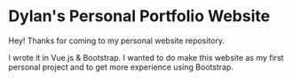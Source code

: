 # Dylan's Personal Portfolio Website

Hey! Thanks for coming to my personal website repository.

I wrote it in Vue.js & Bootstrap. I wanted to do make this website as my first personal project and to get more experience using Bootstrap.
